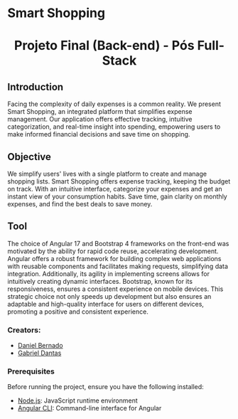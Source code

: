 # Smart Shopping

<h1 align="center">Projeto Final (Back-end) - Pós Full-Stack</h1>

## Introduction
Facing the complexity of daily expenses is a common reality. We present Smart Shopping, an integrated platform that simplifies expense management.
Our application offers effective tracking, intuitive categorization, and real-time insight into spending, empowering users to make informed financial decisions and save time on shopping.

## Objective
We simplify users' lives with a single platform to create and manage shopping lists. Smart Shopping offers expense tracking, keeping the budget on track. With an intuitive interface, categorize your expenses and get an instant view of your consumption habits. Save time, gain clarity on monthly expenses, and find the best deals to save money.

## Tool
The choice of Angular 17 and Bootstrap 4 frameworks on the front-end was motivated by the ability for rapid code reuse, accelerating development. Angular offers a robust framework for building complex web applications with reusable components and facilitates making requests, simplifying data integration. Additionally, its agility in implementing screens allows for intuitively creating dynamic interfaces. Bootstrap, known for its responsiveness, ensures a consistent experience on mobile devices. This strategic choice not only speeds up development but also ensures an adaptable and high-quality interface for users on different devices, promoting a positive and consistent experience.

### Creators:

- [Daniel Bernado](https://github.com/Brnards)
- [Gabriel Dantas](https://github.com/dantas2009)

### Prerequisites
Before running the project, ensure you have the following installed:
- [Node.js](https://nodejs.org): JavaScript runtime environment
- [Angular CLI](https://cli.angular.io): Command-line interface for Angular
